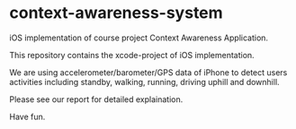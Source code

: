 # context-awareness-system
iOS implementation of course project Context Awareness Application.

This repository contains the xcode-project of iOS implementation.

We are using accelerometer/barometer/GPS data of iPhone to detect users activities including standby, walking, running, driving uphill and downhill.

Please see our report for detailed explaination.

Have fun.
